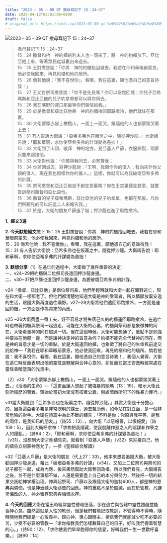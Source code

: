 ```yaml
---
title: "2023 – 05 – 09 QT 撒母耳記下 15：24~37"
date: 2025-04-12T02:01:00+0800
draft: false
# original_url: https://cmtc.tw/2023-05-09-qt-%e6%92%92%e6%af%8d%e8%80%b3%e8%a8%98%e4%b8%8b-15%ef%bc%9a2437
---
```


![2023 – 05 – 09 QT 撒母耳記下 15：24\~37](/images/qt.jpg  "2023 – 05 – 09 QT 撒母耳記下 15：24\~37")

> 撒母耳記下 15：24\~37  
> 15：24 撒督和抬　神約櫃的利未人也一同來了，將　神的約櫃放下。亞比亞他上來，等著眾民從城裏出來過去。  
> 15：25 王對撒督說：「你將　神的約櫃抬回城去。我若在耶和華眼前蒙恩，他必使我回來，再見約櫃和他的居所。  
> 15：26 倘若他說：『我不喜悅你』，看哪，我在這裏，願他憑自己的意旨待我！」  
> 15：27 王又對祭司撒督說：「你不是先見嗎？你可以安然回城；你兒子亞希瑪斯和亞比亞他的兒子約拿單都可以與你同去。  
> 15：28 我在曠野的渡口那裏等你們報信給我。」  
> 15：29 於是撒督和亞比亞他將　神的約櫃抬回耶路撒冷，他們就住在那裏。  
> 15：30 大衛蒙頭赤腳上橄欖山，一面上一面哭。跟隨他的人也都蒙頭哭著上去；  
> 15：31 有人告訴大衛說：「亞希多弗也在叛黨之中，隨從押沙龍。」大衛禱告說：「耶和華啊，求你使亞希多弗的計謀變為愚拙！」  
> 15：32 大衛到了山頂、敬拜　神的地方，見亞基人戶篩，衣服撕裂，頭蒙灰塵來迎接他。  
> 15：33 大衛對他說：「你若與我同去，必累贅我；  
> 15：34 你若回城去，對押沙龍說：『王啊，我願作你的僕人；我向來作你父親的僕人，現在我也照樣作你的僕人。』這樣，你就可以為我破壞亞希多弗的計謀。  
> 15：35 祭司撒督和亞比亞他豈不都在那裏嗎？你在王宮裏聽見甚麼，就要告訴祭司撒督和亞比亞他。  
> 15：36 撒督的兒子亞希瑪斯，亞比亞他的兒子約拿單，也都在那裏。凡你們所聽見的可以託這二人來報告我。」  
> 15：37 於是，大衛的朋友戶篩進了城；押沙龍也進了耶路撒冷。

**1.  經文3遍**

**2. 今天默想經文**撒下 15：25 王對撒督說：你將　神的約櫃抬回城去。我若在耶和華眼前蒙恩，他必使我回來，再見約櫃和他的居所。  
15：26 倘若他說：我不喜悅你』，看哪，我在這裏，願他憑自己的意旨待我！  
15：31 有人告訴大衛說：亞希多弗也在叛黨之中，隨從押沙龍。大衛禱告說：耶和華啊，求你使亞希多弗的計謀變為愚拙！

**3. 默想分享**（1）在逃亡的過程中，大衛做了幾件重要的決定：  
一、v24\~29把約櫃與二位祭司長遣回押沙龍身邊。  
二、v30\~37把戶篩也遣回押沙龍身邊，為要破壞亞希多弗的計謀。

v24「撒督、亞比亞他」是兩位祭司長，他們年輕時就和大衛一起在曠野逃亡，現在和大衛一樣都老了。但他們都清楚地知道大衛是神的受膏者，所以情願放棄安逸的生活，跟隨大衛再度逃往曠野。v27\~29大衛將他們遣回耶路撒冷，一方面是運回約櫃，一方面是作為將來的內應。

v25 ~26大衛費盡一番工夫，好不容易才將失落己久的約櫃運回耶路撒冷，在逃亡時也帶著約櫃與祭司一起逃走，可能在大衛的心裏，約櫃與祭司都是象徵神的同在，大衛看重神的同在超過一切。但在這個時候，大衛可能想通了，重點不是勉強神要站在他那一邊，而是讓神決定神的旨意為何？約櫃不能完全代替神的同在，而是神的旨意才是一切的重點。於是大衛運回約櫃，也象徵了將自己的生命與前途交託給神—「我若在耶和華眼前蒙恩，他必使我回來，再見約櫃和他的居所。倘若他說：我不喜悅你，看哪，我在這裏，願他憑自己的意旨待我！」我個人覺得，大衛在逃亡時反而表現出他的靈性是甦醒與合神心意的，卻反而在當王安逸時經常處在靈性昏暗墮落的光景中。

（2）v30 「大衛蒙頭赤腳上橄欖山，一面上一面哭。跟隨他的人也都蒙頭哭著上去。」《活潑的生命》—「這畫面讓人想起了被強暴的她瑪（13：19），暗示大衛此刻所經歷的苦難，肇始於當初大衛沒有按著公義，懲處暗嫩所犯下的性暴力罪行。」

v31當大衛聽到「亞希多弗也在叛黨之中，隨從押沙龍。」其實大衛是十分擔心的，因為這亞希多弗是非常聰明的謀士，過去幫助他，如今站在對立面，是一個非常危險的對手。大衛在詩篇中為此不斷的禱告：「不料是你；你原與我平等，是我的同伴，是我知已的朋友。」（詩55：13）、，向大衛「以惡報善，以恨報愛」（詩109：5），因此大衛呼求神：「求祢把我隱藏，使我脫離作惡之人的暗謀和作孽之人的擾亂。」（詩64：2）、「耶和華啊，求你使亞希多弗的計謀變為愚拙！」（v31）。沒想到大衛才剛禱告完，就看到「亞基人戶篩」（v32）來迎接自己，他的禱告立刻蒙神應允了。—參《聖經綜合解讀》

v32「亞基人戶篩」是大衛的朋友（代上27：33），他本來想要追隨大衛，被大衛勸回押沙龍身邊，藉此「破壞亞希多弗的計謀」（v34）。又加上二位祭司與祭司的兒子都在一起，成為內應，後來果然幫助大衛奪回政權。所以我們看見，大衛禱告之後，並不是什麼事都不做，人還是需要盡上自己的本分與努力，然後把一切的結果交託給神掌權治理。神興起祭司、戶篩以及跟隨大衛的迦特600人，都是神的恩典與憐憫，也是神垂聽大衛禱告的回應。神的重點不是於毀滅，而在於管教，凡謙卑悔改的人，神必留存恩典與憐憫永存。

**4. 今天的回應**大衛在當王時經常靈性昏暗墮落，卻在逃亡與苦難中靈性甦醒並能合神心意。雖然這就是人性的軟弱，但是我們若能記取教訓，不管得時不得時，隨時隨地我們總是一心敬畏神、歸向神、專心跟隨主，相信我們就能減少吃不必要的苦，少受不必要的管教—「求你指教我們怎樣數算自己的日子，好叫我們得着智慧的心。」（詩90：12）、「求你使我們早早飽得你的慈愛，好叫我們一生一世歡呼喜樂。」（詩90：14）